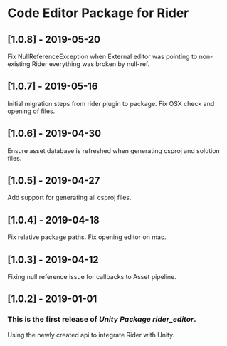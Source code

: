 # Code Editor Package for Rider

## [1.0.8] - 2019-05-20

Fix NullReferenceException when External editor was pointing to non-existing Rider everything was broken by null-ref.


## [1.0.7] - 2019-05-16

Initial migration steps from rider plugin to package.
Fix OSX check and opening of files.


## [1.0.6] - 2019-04-30

Ensure asset database is refreshed when generating csproj and solution files.

## [1.0.5] - 2019-04-27

Add support for generating all csproj files.

## [1.0.4] - 2019-04-18

Fix relative package paths.
Fix opening editor on mac.

## [1.0.3] - 2019-04-12

Fixing null reference issue for callbacks to Asset pipeline.

## [1.0.2] - 2019-01-01

### This is the first release of *Unity Package rider_editor*.

Using the newly created api to integrate Rider with Unity.
